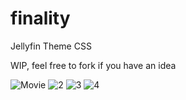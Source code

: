 # finality
Jellyfin Theme CSS

WIP, feel free to fork if you have an idea


![Movie](https://i.imgur.com/ICdw5QW.png)
![2](https://github.com/tedhinklater/finality/assets/66086488/4a4d4bf3-4543-4e2c-9c58-bec05df4c2c8)
![3](https://github.com/tedhinklater/finality/assets/66086488/ac617174-cefe-4827-97ae-010e6c726a66)
![4](https://github.com/tedhinklater/finality/assets/66086488/d3bcc829-12de-48cf-baae-752d6821f892)
